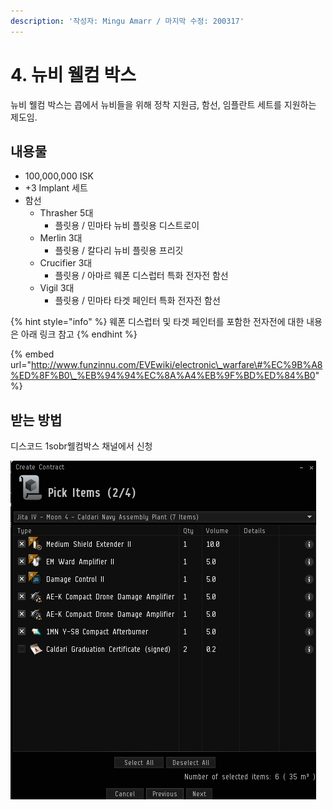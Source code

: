 ```yaml
---
description: '작성자: Mingu Amarr / 마지막 수정: 200317'
---
```


# 4. 뉴비 웰컴 박스

뉴비 웰컴 박스는 콥에서 뉴비들을 위해 정착 지원금, 함선, 임플란트 세트를 지원하는 제도임.

## 내용물

* 100,000,000 ISK
* +3 Implant 세트
* 함선
  * Thrasher 5대
    * 플릿용 / 민마타 뉴비 플릿용 디스트로이
  * Merlin 3대
    * 플릿용 / 칼다리 뉴비 플릿용 프리깃
  * Crucifier 3대
    * 플릿용 / 아마르 웨폰 디스럽터 특화 전자전 함선
  * Vigil 3대
    * 플릿용 / 민마타 타겟 페인터 특화 전자전 함선

{% hint style="info" %}
웨폰 디스럽터 및 타겟 페인터를 포함한 전자전에 대한 내용은 아래 링크 참고
{% endhint %}

{% embed url="http://www.funzinnu.com/EVEwiki/electronic\_warfare\#%EC%9B%A8%ED%8F%B0\_%EB%94%94%EC%8A%A4%EB%9F%BD%ED%84%B0" %}

## 받는 방법

디스코드 1sobr웰컴박스 채널에서 신청 

![](../.gitbook/assets/image%20%2856%29.png)

